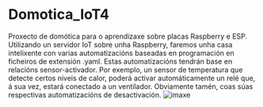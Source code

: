 # Domotica_IoT4
Proxecto de domótica para o aprendizaxe sobre placas Raspberry e ESP.
Utilizando un servidor IoT sobre unha Raspberry, faremos unha casa intelixente con varias automatizacións baseadas en programación en ficheiros de extensión .yaml.
Estas automatizacións tendrán base en relacións sensor-activador. Por exemplo, un sensor de temperatura que detecte certos niveis de calor, poderá activar automáticamente un relé que, á sua vez, estará conectado a un ventilador. Obviamente tamén, coas súas respectivas automatizacións de desactivación.
![imaxe](https://user-images.githubusercontent.com/129267156/235866331-bed1aa4a-9fd3-4e83-a247-ff30ceac1f51.png)

